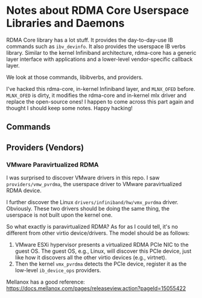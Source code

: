# Notes about RDMA Core Userspace Libraries and Daemons

RDMA Core library has a lot stuff.
It provides the day-to-day-use IB commands such as `ibv_devinfo`.
It also provides the userspace IB verbs library.
Similar to the kernel Infiniband architecture,
rdma-core has a generic layer interface with applications
and a lower-level vendor-specific callback layer.

We look at those commands, libibverbs, and providers.

I've hacked this rdma-core, in-kernel Infiniband layer,
and `MLNX_OFED` before. `MLNX_OFED` is dirty,
it modifies the rdma-core and in-kernel mlx driver
and replace the open-source ones!
I happen to come across this part again
and thought I should keep some notes. Happy hacking!

## Commands

## Providers (Vendors)

### VMware Paravirtualized RDMA

I was surprised to discover VMware drivers in this repo.
I saw `providers/vmw_pvrdma`, the userspace driver to VMware paravirtualized RDMA device.

I further discover the Linux `drivers/infiniband/hw/vmx_pvrdma` driver.
Obviously. These two drivers should be doing the same thing, the
userspace is not built upon the kernel one.

So what exactly is paravirtualized RDMA?
As for as I could tell, it's no different from other virtio device/drivers.
The model should be as follows:
1) VMware ESXi hypervisor presents a virtualized RDMA PCIe NIC
to the guest OS. The guest OS, e.g., Linux, will discover
this PCIe device, just like how it discovers all the other
virtio devices (e.g., virtnet).
2) Then the kernel `vmx_pvrdma` detects the PCIe device,
register it as the low-level `ib_device_ops` providers.

Mellanox has a good reference: https://docs.mellanox.com/pages/releaseview.action?pageId=15055422
